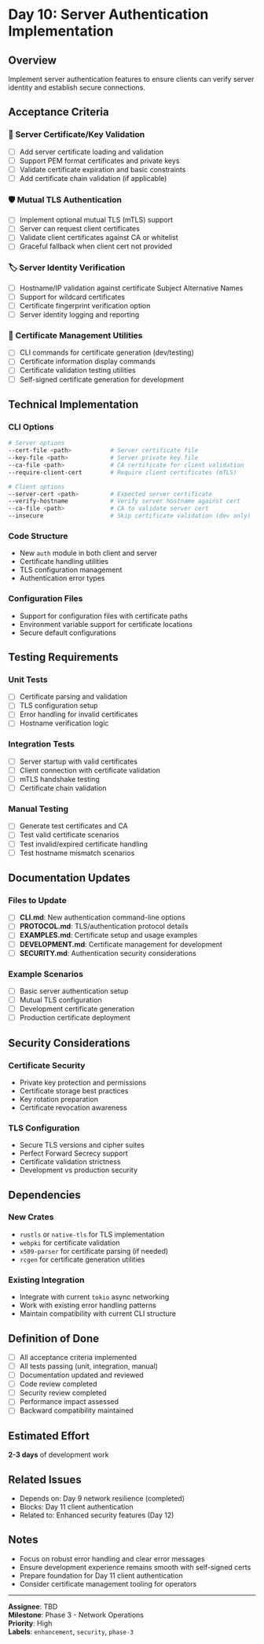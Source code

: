 # Day 10: Server Authentication Implementation

## Overview
Implement server authentication features to ensure clients can verify server identity and establish secure connections.

## Acceptance Criteria

### 🔑 Server Certificate/Key Validation
- [ ] Add server certificate loading and validation
- [ ] Support PEM format certificates and private keys
- [ ] Validate certificate expiration and basic constraints
- [ ] Add certificate chain validation (if applicable)

### 🛡️ Mutual TLS Authentication
- [ ] Implement optional mutual TLS (mTLS) support
- [ ] Server can request client certificates
- [ ] Validate client certificates against CA or whitelist
- [ ] Graceful fallback when client cert not provided

### 🏷️ Server Identity Verification
- [ ] Hostname/IP validation against certificate Subject Alternative Names
- [ ] Support for wildcard certificates
- [ ] Certificate fingerprint verification option
- [ ] Server identity logging and reporting

### 🔧 Certificate Management Utilities
- [ ] CLI commands for certificate generation (dev/testing)
- [ ] Certificate information display commands
- [ ] Certificate validation testing utilities
- [ ] Self-signed certificate generation for development

## Technical Implementation

### CLI Options
```bash
# Server options
--cert-file <path>           # Server certificate file
--key-file <path>            # Server private key file
--ca-file <path>             # CA certificate for client validation
--require-client-cert        # Require client certificates (mTLS)

# Client options  
--server-cert <path>         # Expected server certificate
--verify-hostname            # Verify server hostname against cert
--ca-file <path>             # CA to validate server cert
--insecure                   # Skip certificate validation (dev only)
```

### Code Structure
- New `auth` module in both client and server
- Certificate handling utilities
- TLS configuration management
- Authentication error types

### Configuration Files
- Support for configuration files with certificate paths
- Environment variable support for certificate locations
- Secure default configurations

## Testing Requirements

### Unit Tests
- [ ] Certificate parsing and validation
- [ ] TLS configuration setup
- [ ] Error handling for invalid certificates
- [ ] Hostname verification logic

### Integration Tests
- [ ] Server startup with valid certificates
- [ ] Client connection with certificate validation
- [ ] mTLS handshake testing
- [ ] Certificate chain validation

### Manual Testing
- [ ] Generate test certificates and CA
- [ ] Test valid certificate scenarios
- [ ] Test invalid/expired certificate handling
- [ ] Test hostname mismatch scenarios

## Documentation Updates

### Files to Update
- [ ] **CLI.md**: New authentication command-line options
- [ ] **PROTOCOL.md**: TLS/authentication protocol details
- [ ] **EXAMPLES.md**: Certificate setup and usage examples
- [ ] **DEVELOPMENT.md**: Certificate management for development
- [ ] **SECURITY.md**: Authentication security considerations

### Example Scenarios
- [ ] Basic server authentication setup
- [ ] Mutual TLS configuration
- [ ] Development certificate generation
- [ ] Production certificate deployment

## Security Considerations

### Certificate Security
- Private key protection and permissions
- Certificate storage best practices
- Key rotation preparation
- Certificate revocation awareness

### TLS Configuration
- Secure TLS versions and cipher suites
- Perfect Forward Secrecy support
- Certificate validation strictness
- Development vs production security

## Dependencies

### New Crates
- `rustls` or `native-tls` for TLS implementation
- `webpki` for certificate validation
- `x509-parser` for certificate parsing (if needed)
- `rcgen` for certificate generation utilities

### Existing Integration
- Integrate with current `tokio` async networking
- Work with existing error handling patterns
- Maintain compatibility with current CLI structure

## Definition of Done

- [ ] All acceptance criteria implemented
- [ ] All tests passing (unit, integration, manual)
- [ ] Documentation updated and reviewed
- [ ] Code review completed
- [ ] Security review completed
- [ ] Performance impact assessed
- [ ] Backward compatibility maintained

## Estimated Effort
**2-3 days** of development work

## Related Issues
- Depends on: Day 9 network resilience (completed)
- Blocks: Day 11 client authentication
- Related to: Enhanced security features (Day 12)

## Notes
- Focus on robust error handling and clear error messages
- Ensure development experience remains smooth with self-signed certs
- Prepare foundation for Day 11 client authentication
- Consider certificate management tooling for operators

---
**Assignee**: TBD  
**Milestone**: Phase 3 - Network Operations  
**Priority**: High  
**Labels**: `enhancement`, `security`, `phase-3`
